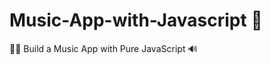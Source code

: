 # Music-App-with-Javascript :metal:
:massage_man: Build a Music App with Pure JavaScript :loud_sound:
